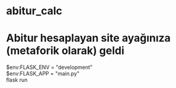 # abitur_calc
<h1> Abitur hesaplayan site ayağınıza (metaforik olarak) geldi</h1>

 <p1>
 
 
  $env:FLASK_ENV = "development"   <br>
  $env:FLASK_APP = "main.py"       <br>
  flask run
  
  
  

</p1>

